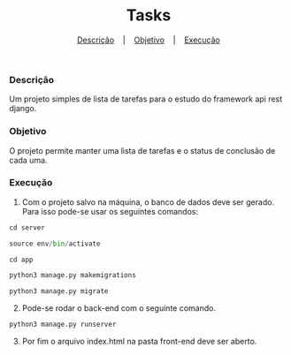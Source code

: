 <h1 align="center"> Tasks </h1>

<p align="center">
  <a href="#-tecnologias">Descrição</a>
  &nbsp;&nbsp;&nbsp;|&nbsp;&nbsp;&nbsp;
  <a href="#-projeto">Objetivo</a>
  &nbsp;&nbsp;&nbsp;|&nbsp;&nbsp;&nbsp;
  <a href="#-projeto">Execução</a>
</p>

<br>

### Descrição

Um projeto simples de lista de tarefas para o estudo do framework api rest django.

### Objetivo

O projeto permite manter uma lista de tarefas e o status de conclusão de cada uma. 

### Execução

1. Com o projeto salvo na máquina, o banco de dados deve ser gerado. Para isso pode-se usar os seguintes comandos:
```python
cd server
```

```python
source env/bin/activate
```

```python
cd app
```

```python
python3 manage.py makemigrations
```

```python
python3 manage.py migrate
```

2. Pode-se rodar o back-end com o seguinte comando.

```python
python3 manage.py runserver
```

3. Por fim o arquivo index.html na pasta front-end deve ser aberto.









